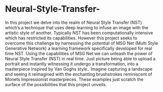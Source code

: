 # Neural-Style-Transfer-
In this project we delve into the realm of Neural Style Transfer (NST) which’s a technique that uses deep learning to infuse an image with the artistic style of another. Typically NST has been computationally intensive which has restricted its capabilities. However this project seeks to overcome this challenge by harnessing the potential of MSG Net (Multi Style Generative Network) a learning framework specifically developed for real time NST. Using the capabilities of MSG Net we can unleash the power of Neural Style Transfer (NST) in real time. Just picture being able to upload a portrait and instantly witnessing it undergo a transformation, into a masterpiece inspired by Van Goghs style.. Imagine capturing a landscape and seeing it reimagined with the enchanting brushstrokes reminiscent of Monets Impressionist masterpieces. These examples just scratch the surface of the possibilities that this project unveils.
